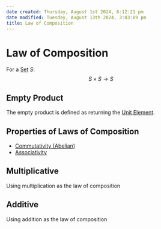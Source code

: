 ```yaml
---  
date created: Thursday, August 1st 2024, 6:12:21 pm  
date modified: Tuesday, August 13th 2024, 3:03:09 pm  
title: Law of Composition  
---  
```

# Law of Composition  
For a [Set](./Sets/Set.md) $S$:  
$$S\times S \rightarrow S$$  
## Empty Product  
The empty product is defined as returning the [Unit Element](./Unit-Element.md).  
## Properties of Laws of Composition  
- [Commutativity (Abelian)](./Commutativity-(Abelian).md)  
- [Associativity](./Associativity.md)  
  
## Multiplicative  
Using multiplication as the law of composition  
  
## Additive  
Using addition as the law of composition